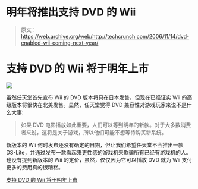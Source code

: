 # 明年将推出支持 DVD 的 Wii

> 原文：<https://web.archive.org/web/http://techcrunch.com/2006/11/14/dvd-enabled-wii-coming-next-year/>

# 支持 DVD 的 Wii 将于明年上市

![](img/36bf1a6734bebc4f464d13f388e9b7d5.png)

虽然任天堂首先宣布 Wii 的 DVD 版本将只在日本发售，但现在已经证实 Wii 的高级版本将很快在北美发售。显然，任天堂觉得 DVD 兼容性对游戏玩家来说不是什么大事:

> 如果 DVD 电影播放如此重要，人们可以等到明年的新款。对于大多数消费者来说，这将是关于游戏，所以他们可能不想等待购买新系统。

新版本的 Wii 何时发布还没有确定的日期，但让我们希望任天堂不会推出一款 DS-Lite，并通过发布一款看起来更性感的游戏机来欺骗所有已经有游戏机的人。也没有提到新版本的 Wii 的定价，虽然，仅仅因为它可以播放 DVD 就为 Wii 支付更多的费用真的很糟糕。

[支持 DVD 的 Wii 将于明年上市](https://web.archive.org/web/20201126155744/http://www.engadget.com/2006/11/14/nintendo-confirms-dvd-enabled-wii-in-07/)